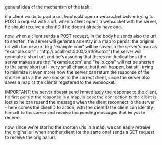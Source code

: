 general idea of the mechanism of the task:

if a client wants to post a url, he should open a websocket before trying to POST a request with a url.
when a client opens a websocket with the server, he should receive a clientID if he doesnt already have one.

now, when a client sends a POST request, in the body he sends also the url to shorten, the server will generate an entry in a map to persist the
original url with the new url (e.g "example.com" will be saved in the server's map as "example.com" : "http://localhost:5000/3h1h9sdh21")
the server will generate a short url, and he's assuring that theres no duplications (the server makes sure that "example.com" and "hello.com" will not be shorten to the same short url -
very small chance that it will happen, but still trying to minimize it even more)
now, the server can return the response of the shorten url via the web socket to the correct client, since the server also saves a map of the clients registered to the websocket.

IMPORTANT:
the server doesnt send immediately the response to the client, he first persist the response in a map, in case the connection to the client is lost so he can resend the message
when the client reconnect to the server - here comes the clientID to action, with the clientID the client can identify himself to the server and receive the pending messages that
he yet to receive.

now, since we're storing the shorten urls in a map, we can easily retreive the original url when another client (or the same one) sends a GET request to receive
the original url.

